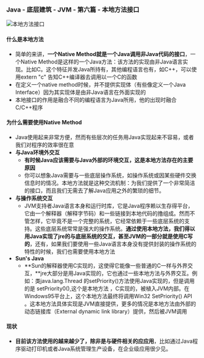 ###  Java - 底层建筑 - JVM - 第六篇 - 本地方法接口

![本地方法接口](D:\JVM\导图\本地方法接口.png)

####  什么是本地方法

- 简单的来讲，**一个Native Method就是一个Java调用非Java代码的接口**，一个Native Method是这样的一个Java方法：该方法的实现由非Java语言实现。比如C。这个特征并发Java所持有，其他编程语言也有，如C++，可以使用extern "c" 告知C++编译器去调用以一个C的函数
- 在定义一个native method时候，并不提供实现体（有些像定义一个Java Interface）因为其实现体是由非Java语言在外面实现的
- 本地接口的作用是融合不同的编程语言为Java所用，他的出现时融合C/C++程序

####  为什么需要使用Native Method

- Java使用起来非常方便，然而有些层次的任务用Java实现起来不容易，或者我们对程序的效率很在意
- **与Java环境外交互**
  - **有时候Java应该需要与Java外部的环境交互，这是本地方法存在的主要原因**
  - 你可以想象Java需要与一些底层操作系统，如操作系统或因某些硬件交换信息时的情况。本地方法就是这种交流机制：为我们提供了一个非常简洁的接口，而且我们无需去了解Java应用之外的繁琐的细节。
- **与操作系统交互**
  - JVM支持者Java语言本身和运行时库，它是Java程序赖以生存得平台，它由一个解释器（解释字节码）和一些链接到本地代码的撸组成。然而不管怎样，它毕竟不是一个完整的系统，它经常依赖于一些底层系统的支持。这些底层系统常常是强大的操作系统。**通过使用本地方法，我们得以用Java实现了jre的与底层系统的交互，甚至JVM的一部分就是使用C写的**，还有，如果我们要使用一些Java语言本身没有提供封装的操作系统的特性的时候，我们也需要使用本地方法
- **Sun's Java**
  - **Sun的解释器使用C实现的，这使得它能像一些普通的C一样与外界交互，**jre大部分是用Java实现的，它也通过一些本地方法与外界交互。例如：类java.lang.Thread 的setPriority()方法使用Java实现的，但是调用的是 setPriority0(),这个是本地方法 ，C实现的，被植入JVM内部。在Windows95平台上，这个本地方法最终将调用Win32 SetPriority() API 。这本地方法具体实现是JVM直接提供，更多的情况是本地方法由外部的动态链接库（External dynamic link library）提供，然后被JVM调用

#### 现状

- **目前该方法使用的越来越少了，除非是与硬件相关的应应用**，比如通过Java程序驱动打印机或者Java系统管理生产设备，在企业级应用很少见。